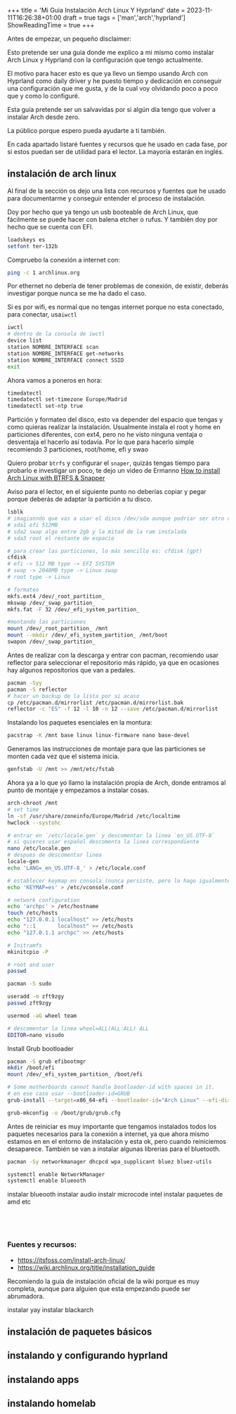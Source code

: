 +++
title = 'Mi Guia Instalación Arch Linux Y Hyprland'
date = 2023-11-11T16:26:38+01:00
draft = true
tags = ['man','arch','hyprland']
ShowReadingTime = true
+++

Antes de empezar, un pequeño disclaimer:

Esto pretende ser una guía donde me explico a mi mismo como instalar Arch Linux y Hyprland con la configuración que tengo actualmente.

El motivo para hacer esto es que ya llevo un tiempo usando Arch con Hyprland como daily driver y he puesto tiempo y dedicación en conseguir una configuración que me gusta, y de la cual voy olvidando poco a poco que y como lo configuré. 

Esta guía pretende ser un salvavidas por si algún día tengo que volver a instalar Arch desde zero. 

La público porque espero pueda ayudarte a ti también.

En cada apartado listaré fuentes y recursos que he usado en cada fase, por si estos puedan ser de utilidad para el lector. La mayoría estarán en inglés.
## instalación de arch linux

Al final de la sección os dejo una lista con recursos y fuentes que he usado para documentarme y conseguir entender el proceso de instalación. 

Doy por hecho que ya tengo un usb booteable de Arch Linux, que fácilmente se puede hacer con balena etcher o rufus. Y también doy por hecho que se cuenta con EFI.

```sh
loadskeys es
setfont ter-132b
```

Compruebo la conexión a internet con:

```sh
ping -c 1 archlinux.org
```

Por ethernet no debería de tener problemas de conexión, de existir, deberás investigar porque nunca se me ha dado el caso.

Si es por wifi, es normal que no tengas internet porque no esta conectado, para conectar, usa`iwctl`

```sh
iwctl
# dentro de la consola de iwctl
device list
station NOMBRE_INTERFACE scan
station NOMBRE_INTERFACE get-networks
station NOMBRE_INTERFACE connect SSID
exit 
```

Ahora vamos a poneros en hora:

```sh
timedatectl
timedatectl set-timezone Europe/Madrid
timedatectl set-ntp true
```

Partición y formateo del disco, esto va depender del espacio que tengas y como quieras realizar la instalación. Usualmente instala el root y home en particiones diferentes, con ext4, pero no he visto ninguna ventaja o desventaja el hacerlo así todavía.  Por lo que para hacerlo simple recomiendo 3 particiones, root/home, efi y swao

Quiero probar `btrfs` y configurar el `snaper`, quizás tengas tiempo para probarlo e investigar un poco, te dejo un video de Ermanno [How to install Arch Linux with BTRFS & Snapper](https://www.youtube.com/watch?v=sm_fuBeaOqE)

Aviso para el lector, en el siguiente punto no deberías copiar y pegar porque deberás de adaptar la partición a tu disco. 

```sh
lsblk
# imagianndo que vas a usar el disco /dev/sda aunque podriar ser otro como /dev/nvme0n1 o mmcblk0
# sda1 efi 512MB
# sda2 swap algo entre 2gb y la mitad de la ram instalada
# sda3 root el restante de espacio 

# para crear las particiones, lo más sencillo es: cfdisk (gpt)
cfdisk
# efi -> 512 MB type -> EFI SYSTEM
# swap -> 2048MB type -> Linux swap
# root type -> Linux

# formateo
mkfs.ext4 /dev/_root_partition_
mkswap /dev/_swap_partition_
mkfs.fat -F 32 /dev/_efi_system_partition_

#montando las particiones
mount /dev/_root_partition_ /mnt
mount --mkdir /dev/_efi_system_partition_ /mnt/boot
swapon /dev/_swap_partition_

```

Antes de realizar con la descarga y entrar con pacman, recomiendo usar reflector para seleccionar el repositorio más rápido, ya que en ocasiones hay algunos repositorios que van a pedales.

```sh
pacman -Syy
pacman -S reflector
# hacer un backup de la lista por si acaso
cp /etc/pacman.d/mirrorlist /etc/pacman.d/mirrorlist.bak 
reflector -c "ES" -f 12 -l 10 -n 12 --save /etc/pacman.d/mirrorlist
```

Instalando los paquetes esenciales en la montura:

```sh
pacstrap -K /mnt base linux linux-firmware nano base-devel
```

Generamos  las instrucciones de montaje para que las particiones se monten  cada vez que el sistema inicia.

```sh
genfstab -U /mnt >> /mnt/etc/fstab
```

Ahora ya a lo que yo llamo la instalación propia de Arch, donde entramos al punto de montaje y empezamos a instalar cosas. 

```sh
arch-chroot /mnt
# set time
ln -sf /usr/share/zoneinfo/Europe/Madrid /etc/localtime
hwclock --systohc

# entrar en `/etc/locale.gen` y descomentar la linea `en_US.UTF-8`
# si quieres usar español descomenta la linea correspondiente
nano /etc/locale.gen
# despues de descomentar linea
locale-gen
echo 'LANG=_en_US.UTF-8_' > /etc/locale.conf

# establecer keymap en consola (nunca persiste, pero lo hago igualmente)
echo 'KEYMAP=es' > /etc/vconsole.conf

# network configuration
echo 'archpc' > /etc/hostname
touch /etc/hosts
echo "127.0.0.1 localhost" >> /etc/hosts
echo "::1		localhost" >> /etc/hosts
echo "127.0.1.1	archpc" >> /etc/hosts

# Initramfs
mkinitcpio -P

# root and user
passwd

pacman -S sudo

useradd -m zft9zgy
passwd zft9zgy

usermod -aG wheel team

# descomentar la linea wheel=ALL(ALL:ALL) ALL
EDITOR=nano visudo

```

Install Grub bootloader

```sh
pacman -S grub efibootmgr
mkdir /boot/efi
mount /dev/_efi_system_partition_ /boot/efi

# Some motherboards cannot handle bootloader-id with spaces in it.
# en ese caso usar --bootloader-id=GRUB
grub-install --target=x86_64-efi --bootloader-id="Arch Linux" --efi-directory=/boot/efi

grub-mkconfig -o /boot/grub/grub.cfg
```


Antes de reiniciar es muy importante que tengamos instalados todos los paquetes necesarios para la conexión a internet, ya que ahora mismo estamos en en el entorno de instalación y esta ok, pero cuando reiniciemos desaparece. También se van a instalar algunas librerias para el bluetooth.

```sh
pacman -Sy networkmanager dhcpcd wpa_supplicant bluez bluez-utils

systemctl enable NetworkManager
systemctl enable blueooth

```

instalar blueooth
instalar audio
instalr microcode intel
instalar paquetes de amd 
etc

```sh

```

```sh

```

```sh

```

```sh

```

### Fuentes y recursos:

- https://itsfoss.com/install-arch-linux/
- https://wiki.archlinux.org/title/installation_guide

Recomiendo la guía de instalación oficial de la wiki porque es muy completa, aunque para alguien que esta empezando puede ser abrumadora.


instalar yay
instalar blackarch
## instalación de paquetes básicos 

## instalando y configurando hyprland

## instalando  apps

## instalando homelab
